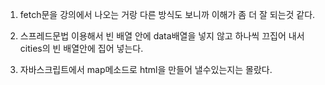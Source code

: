 1. fetch문을 강의에서 나오는 거랑 다른 방식도 보니까 이해가 좀 더 잘 되는것 같다.

2. 스프레드문법 이용해서 빈 배열 안에 data배열을 넣지 않고 하나씩 끄집어 내서 cities의 빈 배열안에 집어 넣는다.

3. 자바스크립트에서 map메소드로 html을 만들어 낼수있는지는 몰랐다.
